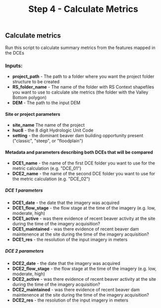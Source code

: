 ﻿---
title: Step 4 - Calculate Metrics
weight: 4
---

## Calculate metrics

Run this script to calculate summary metrics from the features mapped in the DCEs

### Inputs:
- **project_path** - The path to a folder where you want the project folder structure to be created
- **RS_folder_name** - The name of the folder with RS Context shapefiles you want to use to calculate site metrics (the folder with the Valley Bottom polygon)
- **DEM** - The path to the input DEM

#### Site or project parameters
- **site_name** The name of the project
- **huc8** - the 8 digit Hydrologic Unit Code
- **setting** - the dominant beaver dam building opportunity present ("classic", "steep", or "floodplain")

#### Metadata and parameters describing both DCEs that will be compared
- **DCE1_name** - the name of the first DCE folder you want to use for the metric calculation (e.g. "DCE_01")
- **DCE2_name** - the name of the second DCE folder you want to use for the metric calculation (e.g. "DCE_02")
##### DCE 1 parameters
- **DCE1_date** - the date that the imagery was acquired
- **DCE1_flow_stage** - the flow stage at the time of the imagery (e.g. low, moderate, high)
- **DCE1_active** - was there evidence of recent beaver activity at the site during the time of the imagery acquisition?
- **DCE1_maintained** - was there evidence of recent beaver dam maintenence at the site during the time of the imagery acquisition?
- **DCE1_res** - the resolution of the input imagery in  meters
##### DCE 2 parameters
- **DCE2_date** - the date that the imagery was acquired
- **DCE2_flow_stage** - the flow stage at the time of the imagery (e.g. low, moderate, high)
- **DCE2_active** - was there evidence of recent beaver activity at the site during the time of the imagery acquisition?
- **DCE2_maintained** - was there evidence of recent beaver dam maintenence at the site during the time of the imagery acquisition?
- **DCE2_res** - the resolution of the input imagery in  meters



